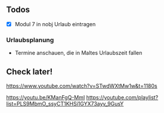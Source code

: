 
## Todos
- [x] Modul 7 in nobj Urlaub eintragen

### Urlaubsplanung
- Termine anschauen, die in Maltes Urlaubszeit fallen

## Check later!

https://www.youtube.com/watch?v=STwdWXtMw1w&t=1180s

https://youtu.be/KManFgQ-MmI
https://youtube.com/playlist?list=PLS9MbmO_ssyCT1KHSi1GYX73ayv_9GusY

